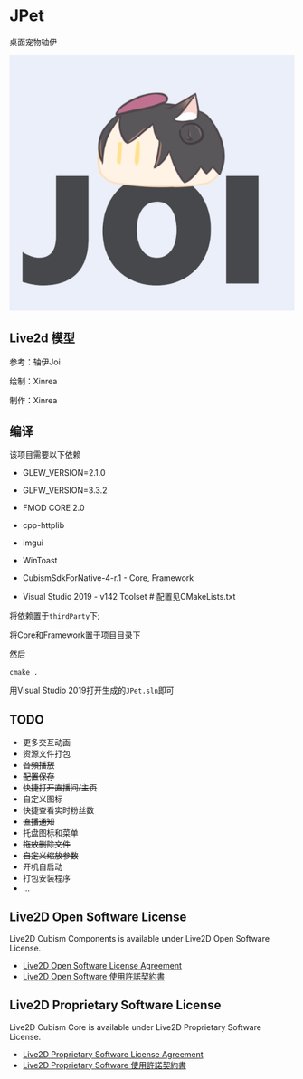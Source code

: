 # JPet

桌面宠物轴伊

![img](screenshots/JPet.gif)

## Live2d 模型

参考：轴伊Joi

绘制：Xinrea

制作：Xinrea






## 编译

该项目需要以下依赖

 - GLEW_VERSION=2.1.0

 - GLFW_VERSION=3.3.2

 - FMOD CORE 2.0

 - cpp-httplib

 - imgui

 - WinToast

 - CubismSdkForNative-4-r.1 -  Core, Framework

 - Visual Studio 2019 - v142 Toolset # 配置见CMakeLists.txt

将依赖置于`thirdParty`下;

将Core和Framework置于项目目录下

然后

```
cmake .
```

用Visual Studio 2019打开生成的`JPet.sln`即可

## TODO

- 更多交互动画
- 资源文件打包
- ~~音頻播放~~
- ~~配置保存~~
- ~~快捷打开直播间/主页~~
- 自定义图标
- 快捷查看实时粉丝数
- ~~直播通知~~
- 托盘图标和菜单
- ~~拖放删除文件~~
- ~~自定义缩放参数~~
- 开机自启动
- 打包安装程序
- ...

## Live2D Open Software License

Live2D Cubism Components is available under Live2D Open Software License.

* [Live2D Open Software License Agreement](https://www.live2d.com/eula/live2d-open-software-license-agreement_en.html)
* [Live2D Open Software 使用許諾契約書](https://www.live2d.com/eula/live2d-open-software-license-agreement_jp.html)


## Live2D Proprietary Software License

Live2D Cubism Core is available under Live2D Proprietary Software License.

* [Live2D Proprietary Software License Agreement](https://www.live2d.com/eula/live2d-proprietary-software-license-agreement_en.html)
* [Live2D Proprietary Software 使用許諾契約書](https://www.live2d.com/eula/live2d-proprietary-software-license-agreement_jp.html)
